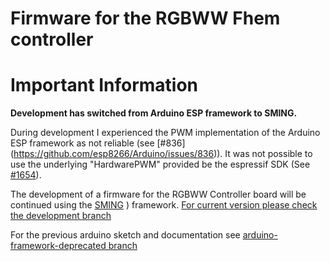 # Firmware for the RGBWW Fhem controller

# Important Information
__Development has switched from Arduino ESP framework to SMING.__

During development I experienced the PWM implementation of the Arduino ESP framework as not reliable (see [#836] (https://github.com/esp8266/Arduino/issues/836)). It was not possible to use the underlying "HardwarePWM" provided be the espressif SDK (See [#1654](https://github.com/esp8266/Arduino/issues/1654)).

The development of a firmware for the RGBWW Controller board will be continued using the [SMING](https://github.com/SmingHub/Sming) ) framework. 
[For current version please check the development branch](https://github.com/patrickjahns/esp_rgbww_firmware/tree/develop)

For the previous arduino sketch and documentation see [arduino-framework-deprecated branch](https://github.com/patrickjahns/esp_rgbww_firmware/tree/arduino-framework-deprecated)


